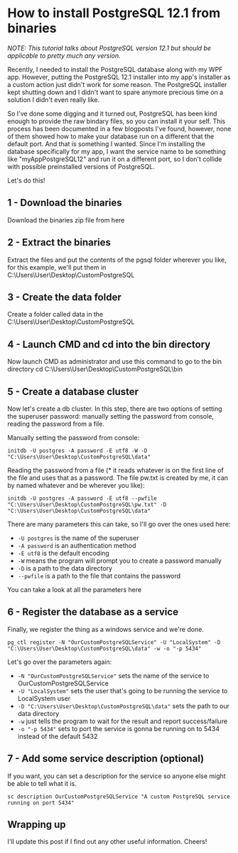 
# How to install PostgreSQL 12.1 from binaries

*NOTE: This tutorial talks about PostgreSQL version 12.1 but should be applicable to pretty much any version.*

Recently, I needed to install the PostgreSQL database along with my WPF app. However, putting the PostgreSQL 12.1 installer into my app's installer as a custom action just didn't work for some reason. The PostgreSQL installer kept shutting down and I didn't want to spare anymore precious time on a solution I didn't even really like.

So I've done some digging and it turned out, PostgreSQL has been kind enough to provide the raw bindary files, so you can install it your self. This process has been documented in a few blogposts I've found, however, none of them showed how to make your database run on a different that the default port. And that is something I wanted. Since I'm installing the database specifically for my app, I want the service name to be something like "myAppPostgreSQL12" and run it on a different port, so I don't collide with possible preinstalled versions of PostgreSQL.

Let's do this!

## 1 - Download the binaries
Download the binaries zip file from here
## 2 - Extract the binaries

Extract the files and put the contents of the pgsql folder wherever you like, for this example, we'll put them in C:\Users\User\Desktop\CustomPostgreSQL
## 3 - Create the data folder

Create a folder called data in the C:\Users\User\Desktop\CustomPostgreSQL
## 4 - Launch CMD and cd into the bin directory

Now launch CMD as administrator and use this command to go to the bin directory
cd C:\Users\User\Desktop\CustomPostgreSQL\bin
## 5 - Create a database cluster

Now let's create a db cluster. In this step, there are two options of setting the superuser password: manually setting the password from console, reading the password from a file.

Manually setting the password from console:

`initdb -U postgres -A password -E utf8 -W -D "C:\Users\User\Desktop\CustomPostgreSQL\data"`

Reading the password from a file (* it reads whatever is on the first line of the file and uses that as a password. The file pw.txt is created by me, it can by named whatever and be wherever you like):

`initdb -U postgres -A password -E utf8 --pwfile "C:\Users\User\Desktop\CustomPostgreSQL\pw.txt" -D "C:\Users\User\Desktop\CustomPostgreSQL\data"`

There are many parameters this can take, so I'll go over the ones used here:

* `-U postgres` is the name of the superuser
* `-A password` is an authentication method
* `-E utf8` is the default encoding
* `-W` means the program will prompt you to create a password manually
* `-D` is a path to the data directory
* `--pwfile` is a path to the file that contains the password

You can take a look at all the parameters here
## 6 - Register the database as a service

Finally, we register the thing as a windows service and we're done.

`pg_ctl register -N "OurCustomPostgreSQLService" -U "LocalSystem" -D "C:\Users\User\Desktop\CustomPostgreSQL\data" -w -o "-p 5434"`

Let's go over the parameters again:

* `-N "OurCustomPostgreSQLService"` sets the name of the service to OurCustomPostgreSQLService
* `-U "LocalSystem"` sets the user that's going to be running the service to LocalSystem user
* `-D "C:\Users\User\Desktop\CustomPostgreSQL\data"` sets the path to our data directory
* `-w` just tells the program to wait for the result and report success/failure
* `-o "-p 5434"` sets to port the service is gonna be running on to 5434 instead of the default 5432

## 7 - Add some service description (optional)

If you want, you can set a description for the service so anyone else might be able to tell what it is.

`sc description OurCustomPostgreSQLService "A custom PostgreSQL service running on port 5434"`

## Wrapping up

I'll update this post if I find out any other useful information. Cheers!
